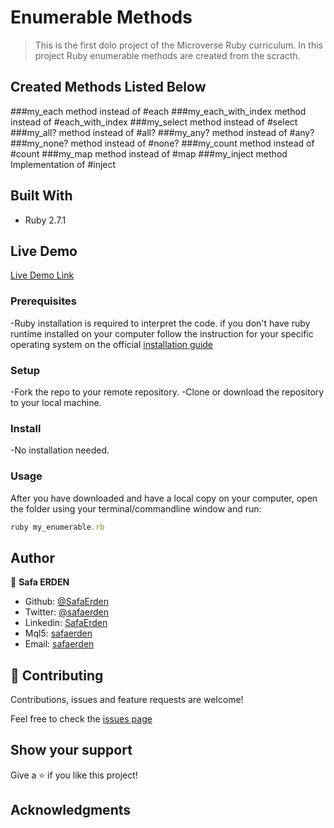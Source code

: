 # Enumerable Methods

> This is the first dolo project of the Microverse Ruby curriculum. In this project Ruby enumerable methods are created from the scracth.

## Created Methods Listed Below
###my_each method instead of #each
###my_each_with_index method instead of #each_with_index
###my_select method instead of #select
###my_all? method instead of #all?
###my_any? method instead of #any?
###my_none? method instead of #none?
###my_count method instead of #count
###my_map method instead of #map
###my_inject method Implementation of #inject

## Built With

- Ruby 2.7.1

## Live Demo

[Live Demo Link](https://repl.it/@SafaErden/My-Enumerable-Methods)

### Prerequisites

-Ruby installation is required to interpret the code. if you don't have ruby runtime installed on your computer follow the instruction for your specific operating system on the official [installation guide](https://www.ruby-lang.org/en/documentation/installation/)

### Setup

-Fork the repo to your remote repository.
-Clone or download the repository to your local machine.

### Install

-No installation needed.

### Usage

After you have downloaded and have a local copy on your computer, open the folder using your terminal/commandline window and run:
```ruby
ruby my_enumerable.rb
```
## Author

👤 **Safa ERDEN**

- Github: [@SafaErden](https://github.com/SafaErden)
- Twitter: [@safaerden](https://twitter.com/safaerden)
- Linkedin: [SafaErden](https://www.linkedin.com/in/safaerden/)
- Mql5: [safaerden](https://www.mql5.com/en/users/safaerden)
- Email: [safaerden](mailto:safaerden@gmail.com)

## 🤝 Contributing

Contributions, issues and feature requests are welcome!

Feel free to check the [issues page](https://github.com/SafaErden/Enumerables/issues)

## Show your support

Give a ⭐️ if you like this project!

## Acknowledgments
